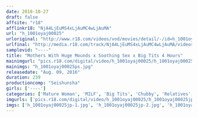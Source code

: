 ```yaml
---
date: 2018-10-27
draft: false
affsite: "r18"
afflinkr18: "NjA4LjEuMS4xLjAuMC4wLjAuMA"
url: "h_1001oyaj00025"
urloriginal: "http://www.r18.com/videos/vod/movies/detail/-/id=h_1001oyaj00025"
urlfinal: "http://media.r18.com/track/NjA4LjEuMS4xLjAuMC4wLjAuMA/videos/vod/movies/detail/-/id=h_1001oyaj00025"
samplevid: "----"
title: "Mothers With Huge Mounds x Soothing Sex x Big Tits 4 Hours"
mainimgurl: "pics.r18.com/digital/video/h_1001oyaj00025/h_1001oyaj00025ps.jpg"
mainimgs: "h_1001oyaj00025ps.jpg"
releasedate: "Aug. 09, 2016"
duration: 239
productioncomp: "Seishunsha"
girls: ['----']
categories: ['Mature Woman', 'MILF', 'Big Tits', 'Chubby', 'Relatives', 'Compilation', 'Over 4 Hours']
imgurls: ['pics.r18.com/digital/video/h_1001oyaj00025/h_1001oyaj00025jp-1.jpg', 'pics.r18.com/digital/video/h_1001oyaj00025/h_1001oyaj00025jp-2.jpg', 'pics.r18.com/digital/video/h_1001oyaj00025/h_1001oyaj00025jp-3.jpg', 'pics.r18.com/digital/video/h_1001oyaj00025/h_1001oyaj00025jp-4.jpg', 'pics.r18.com/digital/video/h_1001oyaj00025/h_1001oyaj00025jp-5.jpg', 'pics.r18.com/digital/video/h_1001oyaj00025/h_1001oyaj00025jp-6.jpg', 'pics.r18.com/digital/video/h_1001oyaj00025/h_1001oyaj00025jp-7.jpg', 'pics.r18.com/digital/video/h_1001oyaj00025/h_1001oyaj00025jp-8.jpg', 'pics.r18.com/digital/video/h_1001oyaj00025/h_1001oyaj00025jp-9.jpg', 'pics.r18.com/digital/video/h_1001oyaj00025/h_1001oyaj00025jp-10.jpg', 'pics.r18.com/digital/video/h_1001oyaj00025/h_1001oyaj00025jp-11.jpg', 'pics.r18.com/digital/video/h_1001oyaj00025/h_1001oyaj00025jp-12.jpg', 'pics.r18.com/digital/video/h_1001oyaj00025/h_1001oyaj00025jp-13.jpg', 'pics.r18.com/digital/video/h_1001oyaj00025/h_1001oyaj00025jp-14.jpg', 'pics.r18.com/digital/video/h_1001oyaj00025/h_1001oyaj00025jp-15.jpg', 'pics.r18.com/digital/video/h_1001oyaj00025/h_1001oyaj00025jp-16.jpg', 'pics.r18.com/digital/video/h_1001oyaj00025/h_1001oyaj00025jp-17.jpg', 'pics.r18.com/digital/video/h_1001oyaj00025/h_1001oyaj00025jp-18.jpg', 'pics.r18.com/digital/video/h_1001oyaj00025/h_1001oyaj00025jp-19.jpg', 'pics.r18.com/digital/video/h_1001oyaj00025/h_1001oyaj00025jp-20.jpg']
imgs: ['h_1001oyaj00025jp-1.jpg', 'h_1001oyaj00025jp-2.jpg', 'h_1001oyaj00025jp-3.jpg', 'h_1001oyaj00025jp-4.jpg', 'h_1001oyaj00025jp-5.jpg', 'h_1001oyaj00025jp-6.jpg', 'h_1001oyaj00025jp-7.jpg', 'h_1001oyaj00025jp-8.jpg', 'h_1001oyaj00025jp-9.jpg', 'h_1001oyaj00025jp-10.jpg', 'h_1001oyaj00025jp-11.jpg', 'h_1001oyaj00025jp-12.jpg', 'h_1001oyaj00025jp-13.jpg', 'h_1001oyaj00025jp-14.jpg', 'h_1001oyaj00025jp-15.jpg', 'h_1001oyaj00025jp-16.jpg', 'h_1001oyaj00025jp-17.jpg', 'h_1001oyaj00025jp-18.jpg', 'h_1001oyaj00025jp-19.jpg', 'h_1001oyaj00025jp-20.jpg']
---
```

